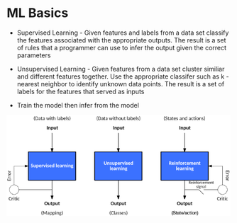 # ML Basics

- Supervised Learning - Given features and labels from a data set classify the features associated with the appropriate outputs. The result is a set of rules that a programmer can use to infer the output given the correct parameters

- Unsupervised Learning - Given features from a data set cluster similiar and different features together. Use the appropriate classifer such as k - nearest neighbor to identify unknown data points. The result is a set of labels for the features that served as inputs

- Train the model then infer from the model


![image](https://github.com/ViraRa/Learn-Machine-Learning/blob/master/ML%20Model.png)
